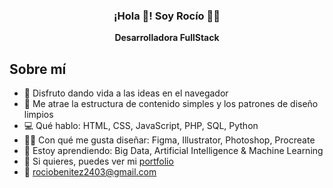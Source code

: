 <p align="center" width="300">
   <h3 align="center">¡Hola 👋! Soy Rocío 👩‍💻</h3>
</p>
<p align="center"><strong>Desarrolladora FullStack</strong><br /></p>


Sobre mí
--------
- 🧠 Disfruto dando vida a las ideas en el navegador
- 🎨 Me atrae la estructura de contenido simples y los patrones de diseño limpios
- 💻 Qué hablo: HTML, CSS, JavaScript, PHP, SQL, Python
- ✍🏻 Con qué me gusta diseñar: Figma, Illustrator, Photoshop, Procreate
- 🌱 Estoy aprendiendo: Big Data, Artificial Intelligence & Machine Learning
- 💎 Si quieres, puedes ver mi [portfolio](https://portfolio-rociobenitez.vercel.app/)
- 📩 rociobenitez2403@gmail.com
